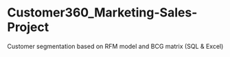 # Customer360_Marketing-Sales-Project
Customer segmentation based on RFM model and BCG matrix (SQL &amp; Excel)
